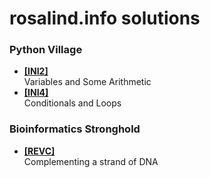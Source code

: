 # rosalind.info solutions
<h3><b>Python Village</b></h3>
<p> <ul>
  <li><a href ="https://github.com/bakuncwa/rosalind.info_sol/blob/main/ini2.py"><b>[INI2]</b></a></li> Variables and Some Arithmetic
  <li><a href ="https://github.com/bakuncwa/rosalind.info_sol/blob/main/ini4.py"><b>[INI4]</b></a></li> Conditionals and Loops
</p> </ul>
<h3><b>Bioinformatics Stronghold</b></h3>
<p><ul>
  <li><a href ="https://github.com/bakuncwa/rosalind.info_sol/blob/main/revc.py"><b>[REVC]</b></a></li> Complementing a strand of DNA
</p></ul>
